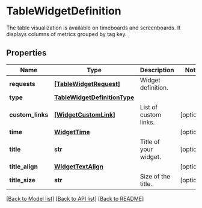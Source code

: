 # TableWidgetDefinition

The table visualization is available on timeboards and screenboards. It displays columns of metrics grouped by tag key.
## Properties
Name | Type | Description | Notes
------------ | ------------- | ------------- | -------------
**requests** | [**[TableWidgetRequest]**](TableWidgetRequest.md) | Widget definition. | 
**type** | [**TableWidgetDefinitionType**](TableWidgetDefinitionType.md) |  | 
**custom_links** | [**[WidgetCustomLink]**](WidgetCustomLink.md) | List of custom links. | [optional] 
**time** | [**WidgetTime**](WidgetTime.md) |  | [optional] 
**title** | **str** | Title of your widget. | [optional] 
**title_align** | [**WidgetTextAlign**](WidgetTextAlign.md) |  | [optional] 
**title_size** | **str** | Size of the title. | [optional] 

[[Back to Model list]](README.md#documentation-for-models) [[Back to API list]](README.md#documentation-for-api-endpoints) [[Back to README]](README.md)



